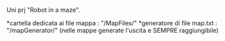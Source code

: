 Uni prj "Robot in a maze".

*cartella dedicata ai file mappa : "/MapFiles/"
*generatore di file map.txt : "/mapGenerator/" (nelle mappe generate l'uscita e SEMPRE raggiungibile)
